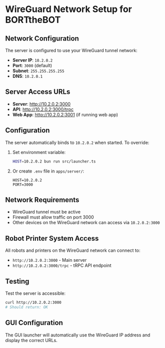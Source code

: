 # WireGuard Network Setup for BORTtheBOT

## Network Configuration

The server is configured to use your WireGuard tunnel network:

- **Server IP**: `10.2.0.2`
- **Port**: `3000` (default)
- **Subnet**: `255.255.255.255`
- **DNS**: `10.2.0.1`

## Server Access URLs

- **Server**: http://10.2.0.2:3000
- **API**: http://10.2.0.2:3000/trpc
- **Web App**: http://10.2.0.2:3001 (if running web app)

## Configuration

The server automatically binds to `10.2.0.2` when started. To override:

1. Set environment variable:
   ```bash
   HOST=10.2.0.2 bun run src/launcher.ts
   ```

2. Or create `.env` file in `apps/server/`:
   ```
   HOST=10.2.0.2
   PORT=3000
   ```

## Network Requirements

- WireGuard tunnel must be active
- Firewall must allow traffic on port 3000
- Other devices on the WireGuard network can access via `10.2.0.2:3000`

## Robot Printer System Access

All robots and printers on the WireGuard network can connect to:
- `http://10.2.0.2:3000` - Main server
- `http://10.2.0.2:3000/trpc` - tRPC API endpoint

## Testing

Test the server is accessible:
```bash
curl http://10.2.0.2:3000
# Should return: OK
```

## GUI Configuration

The GUI launcher will automatically use the WireGuard IP address and display the correct URLs.

